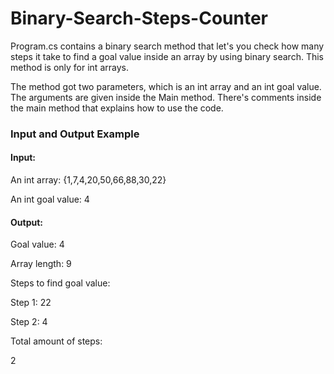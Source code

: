 # Binary-Search-Steps-Counter

Program.cs contains a binary search method that let's you check how many steps 
it take to find a goal value inside an array by using binary search. This method is only for int arrays.

The method got two parameters, which is an int array and an int goal value.
The arguments are given inside the Main method. There's comments inside the main method that explains
how to use the code. 

### Input and Output Example
#### Input:
An int array: {1,7,4,20,50,66,88,30,22}

An int goal value: 4

#### Output:
Goal value: 4

Array length: 9

Steps to find goal value:

Step 1: 22

Step 2: 4

Total amount of steps:

2




